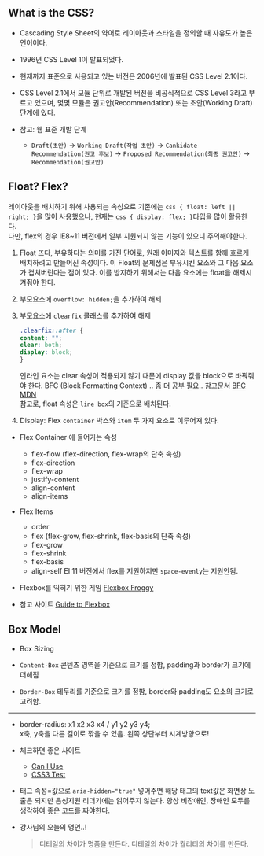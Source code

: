 

## What is the CSS?

- Cascading Style Sheet의 약어로 레이아웃과 스타일을 정의할 때 자유도가 높은 언어이다.
- 1996년 CSS Level 1이 발표되었다.
- 현재까지 표준으로 사용되고 있는 버전은 2006년에 발표된 CSS Level 2.1이다.
- CSS Level 2.1에서 모듈 단위로 개발된 버전을 비공식적으로 CSS Level 3라고 부르고 있으며, 몇몇 모듈은 권고안(Recommendation) 또는 초안(Working Draft) 단계에 있다.

- 참고: 웹 표준 개발 단계
  - `Draft(초안)` &#45;&#62; `Working Draft(작업 초안)` &#45;&#62; `Cankidate Recommendation(권고 후보)` &#45;&#62; `Proposed Recommendation(최종 권고안)` &#45;&#62; `Recommendation(권고안)`

## Float? Flex?

레이아웃을 배치하기 위해 사용되는 속성으로 기존에는 ```css { float: left || right; }```을 많이 사용했으나, 현재는 ```css { display: flex; }```타입을 많이 활용한다.  
다만, flex의 경우 IE8~11 버전에서 일부 지원되지 않는 기능이 있으니 주의해야한다.  

1. Float
 뜨다, 부유하다는 의미를 가진 단어로, 원래 이미지와 텍스트를 함께 흐르게 배치하려고 만들어진 속성이다. 이 Float의 문제점은 부유시킨 요소와 그 다음 요소가 겹쳐버린다는 점이 있다. 이를 방지하기 위해서는 다음 요소에는 float을 해제시켜줘야 한다.
  1. 부모요소에 `overflow: hidden;`을 추가하여 해제
  2. 부모요소에 `clearfix` 클래스를 추가하여 해제  
     ```css 
     .clearfix::after { 
     content: "";
     clear: both;
     display: block;
     }
     ```
     인라인 요소는 clear 속성이 적용되지 않기 때문에 display 값을 block으로 바꿔줘야 한다. 
     BFC (Block Formatting Context) .. 좀 더 공부 필요..
     참고문서 [BFC MDN](https://developer.mozilla.org/ko/docs/Web/Guide/CSS/Block_formatting_context)  
참고로, float 속성은 `line box`의 기준으로 배치된다.   

2. Display: Flex
 `container` 박스와 `item` 두 가지 요소로 이루어져 있다.  

 - Flex Container 에 들어가는 속성  
   - flex-flow (flex-direction, flex-wrap의 단축 속성)
   - flex-direction
   - flex-wrap
   - justify-content
   - align-content
   - align-items  

 - Flex Items
   - order
   - flex (flex-grow, flex-shrink, flex-basis의 단축 속성)
   - flex-grow
   - flex-shrink
   - flex-basis
   - align-self
 EI 11 버전에서 flex를 지원하지만 `space-evenly`는 지원안됨.
 - Flexbox를 익히기 위한 게임 [Flexbox Froggy](https://flexboxfroggy.com/#ko)
 - 참고 사이트 [Guide to Flexbox](https://css-tricks.com/snippets/css/a-guide-to-flexbox/)

## Box Model

- Box Sizing  

 - `Content-Box` 콘텐츠 영역을 기준으로 크기를 정함, padding과 border가 크기에 더해짐
 - `Border-Box` 테두리를 기준으로 크기를 정함, border와 padding도 요소의 크기로 고려함.
  
---

- border-radius: x1 x2 x3 x4 / y1 y2 y3 y4;  
  x축, y축을 다른 길이로 깎을 수 있음. 왼쪽 상단부터 시계방향으로!  

- 체크하면 좋은 사이트  
  - [Can I Use](https://caniuse.com/)
  - [CSS3 Test](https://css3test.com/) 

- 태그 속성=값으로 `aria-hidden="true"` 넣어주면 해당 태그의 text값은 화면상 노출은 되지만 음성지원 리더기에는 읽어주지 않는다. 항상 비장애인, 장애인 모두를 생각하여 좋은 코드를 짜야한다.  

- 강사님의 오늘의 명언..!  
  > 디테일의 차이가 명품을 만든다.
  > 디테일의 차이가 퀄리티의 차이를 만든다.



